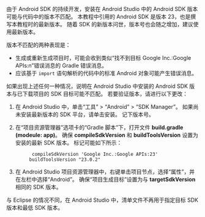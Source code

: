 由于 Android SDK 的持续开发，安装在 Android Studio 中的 Android SDK 版本可能与代码中的版本不匹配。 本教程中引用的 Android SDK 是版本 23，也是撰写本教程时的最新版本。 随着 SDK 的新版本问世，版本号也会随之增加，建议使用最新版本。

版本不匹配的两种表现是：

- 生成或重新生成项目时，可能会收到类似“找不到目标 Google Inc.:Google APIs:n”错误消息的 Gradle 错误消息。
- 应该基于 `import` 语句解析的代码中的标准 Android 对象可能产生错误消息。

如果出现上述任何一种情况，说明在 Android Studio 中安装的 Android SDK 版本与已下载项目的 SDK 目标可能不匹配。 若要验证版本，请进行以下更改：

1. 在 Android Studio 中，单击“工具” > “Android” > “SDK Manager”。 如果尚未安装最新版本的 SDK 平台，请单击安装。 记下版本号。
2. 在“项目资源管理器”选项卡的“Gradle 脚本”下，打开文件 **build.gradle (modeule: app)**。 确保 **compileSdkVersion** 和 **buildToolsVersion** 设置为安装的最新 SDK 版本。 标记可能如下所示：

             compileSdkVersion 'Google Inc.:Google APIs:23'
            buildToolsVersion "23.0.2"
3. 在 Android Studio 项目资源管理器中，右键单击项目节点，选择“属性”，并在左栏中选择“Android”。 确保“项目生成目标”设置为与 **targetSdkVersion** 相同的 SDK 版本。

与 Eclipse 的情况不同，在 Android Studio 中，清单文件不再用于指定目标 SDK 版本和最低 SDK 版本。
